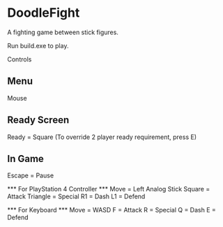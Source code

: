 # DoodleFight
A fighting game between stick figures.

Run build.exe to play.

Controls

## Menu
Mouse

## Ready Screen
Ready = Square
(To override 2 player ready requirement, press E)

## In Game
Escape = Pause

*** For PlayStation 4 Controller ***
Move = Left Analog Stick
Square = Attack
Triangle = Special
R1 = Dash
L1 = Defend

*** For Keyboard ***
Move = WASD
F = Attack
R = Special
Q = Dash
E = Defend
